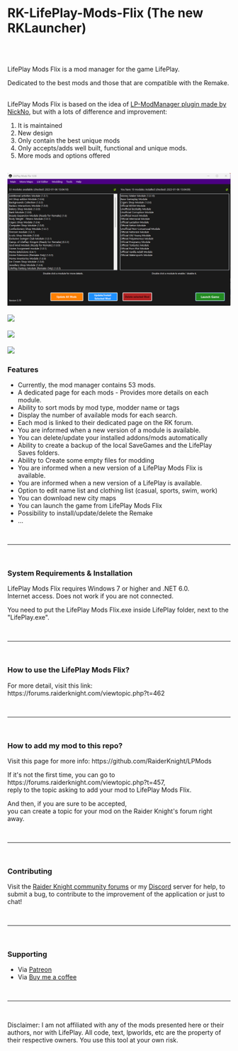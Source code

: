 # RK-LifePlay-Mods-Flix (The new RKLauncher)
<br><br>
<p>LifePlay Mods Flix is a mod manager for the game LifePlay.</p>
<p>Dedicated to the best mods and those that are compatible with the Remake.<br>
<br>
<p>LifePlay Mods Flix is based on the idea of <a href="https://github.com/NickNo-dev/LP-ModManager">LP-ModManager plugin made by NickNo</a>, but with a lots of difference and improvement:</p>
<ol>
<li> It is maintained</li>
<li> New design</li>
<li> Only contain the best unique mods</li>
<li> Only accepts/adds well built, functional and unique mods.</li>
<li> More mods and options offered</li>
</ol>
<br>
<img src="https://github.com/RaiderKnight/RK-LifePlay-Mods-Flix/raw/main/Newlook2023.png"><br><br>
<img src="https://i.ibb.co/9st9Wqz/Installed-RKL.png"><br><br>
<img src="https://i.ibb.co/vxLJL3P/update-Mod-RKL.png"><br><br>
<img src="https://i.ibb.co/9st9Wqz/Installed-RKL.png">
<br>
<h3>Features</h3>
<ul>
<li>Currently, the mod manager contains 53 mods.</li>
<li>A dedicated page for each mods - Provides more details on each module.</li>
<li>Ability to sort mods by mod type, modder name or tags</li>
<li>Display the number of available mods for each search.</li>
<li>Each mod is linked to their dedicated page on the RK forum.</li>
<li>You are informed when a new version of a module is available.</li>
<li>You can delete/update your installed addons/mods automatically</li>
<li>Ability to create a backup of the local SaveGames and the LifePlay Saves folders.</li>
<li>Ability to Create some empty files for modding</li>
<li>You are informed when a new version of a LifePlay Mods Flix is available.</li>
<li>You are informed when a new version of a LifePlay is available.</li>
<li>Option to edit name list and clothing list (casual, sports, swim, work)</li>
<li>You can download new city maps</li>
<li>You can launch the game from LifePlay Mods Flix</li>
<li>Possibility to install/update/delete the Remake</li>
<li>...</li>
</ul>
<br>
<hr>
<br>
<h3>System Requirements & Installation</h3>
<p>LifePlay Mods Flix requires Windows 7 or higher and .NET 6.0.<br>
Internet access. Does not work if you are not connected.<br>
<p>You need to put the LifePlay Mods Flix.exe inside LifePlay folder, next to the "LifePlay.exe".</p>
<br>
<hr>
<br>
<h3>How to use the LifePlay Mods Flix?</h3>
<p>For more detail, visit this link: https://forums.raiderknight.com/viewtopic.php?t=462</p>
<br>
<hr>
<br>
<h3>How to add my mod to this repo?</h3>
<p>Visit this page for more info: https://github.com/RaiderKnight/LPMods</p>
<p>If it's not the first time, you can go to https://forums.raiderknight.com/viewtopic.php?t=457,<br> 
reply to the topic asking to add your mod to LifePlay Mods Flix.</p>
<p>And then, if you are sure to be accepted,<br>
you can create a topic for your mod on the Raider Knight's forum right away.</p>
<br>
<hr>
<br>
<h3>Contributing</h3>
<p>Visit the <a href="https://forums.raiderknight.com">Raider Knight community forums</a> or my <a href="https://discord.gg/d3U9E2wb4Y">Discord</a> server for help, to submit a bug, to contribute to the improvement of the application or just to chat!</p>
<br>
<hr>
<br>
<h3>Supporting</h3>
<ul>
<li>Via <a href="https://www.patreon.com/raiderknight">Patreon</a></li>
<li>Via <a href="https://www.buymeacoffee.com/raiderknight">Buy me a coffee</a></li>
</ul>
<br>
<hr>
<br>
<p>Disclaimer: I am not affiliated with any of the mods presented here or their authors, nor with LifePlay. All code, text, lpworlds, etc are the property of their respective owners. You use this tool at your own risk.</p>
<br>
